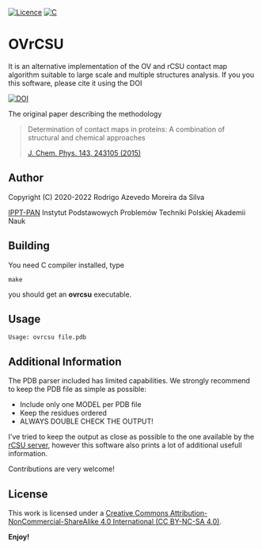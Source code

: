 [![Licence](https://img.shields.io/badge/License-CC%20BY%20NC%20SA%204.0-grey.svg?style=for-the-badge)](http://creativecommons.org/licenses/by-nc-sa/4.0/)
[![C](https://img.shields.io/badge/C-%232C2D72.svg?style=for-the-badge&logo=C&logoColor=white)](https://gcc.gnu.org)

# OVrCSU

It is an alternative implementation of the OV and rCSU contact map algorithm suitable to large scale and multiple structures analysis. If you you this software, please cite it using the DOI

[![DOI](https://zenodo.org/badge/436968109.svg)](https://zenodo.org/badge/latestdoi/436968109)


The original paper describing the methodology 

> Determination of contact maps in proteins: A combination of structural and chemical approaches
> 
> [J. Chem. Phys. 143, 243105 (2015)](https://doi.org/10.1063/1.4929599)

## Author

Copyright (C) 2020-2022 Rodrigo Azevedo Moreira da Silva

[IPPT-PAN](http://www.ippt.pan.pl/staff/rams)
Instytut Podstawowych Problemów Techniki
Polskiej Akademii Nauk

## Building

You need C compiler installed, type

```
make
```

you should get an **ovrcsu** executable.

## Usage

```
Usage: ovrcsu file.pdb
```

## Additional Information

The PDB parser included has limited capabilities. We strongly recommend to keep the PDB file as simple as possible:

- Include only one MODEL per PDB file
- Keep the residues ordered
- ALWAYS DOUBLE CHECK THE OUTPUT!

I've tried to keep the output as close as possible to the one available by the [rCSU server](http://www.ifpan.edu.pl/~rcsu/rcsu/index.html), however this software also prints a lot of additional usefull information.

Contributions are very welcome!

## License

This work is licensed under a
[Creative Commons Attribution-NonCommercial-ShareAlike 4.0 International (CC BY-NC-SA 4.0)](http://creativecommons.org/licenses/by-nc-sa/4.0/).

**Enjoy!**

